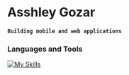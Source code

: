 # Asshley Gozar
**`Building mobile and web applications`**

### Languages and Tools

[![My Skills](https://skillicons.dev/icons?i=html,css,js,react,nextjs,express,nodejs,java,postgres,mongodb,git,github,aws,docker)](https://skillicons.dev)
          
          
          
          
                    
          
          
          
                    

          

          